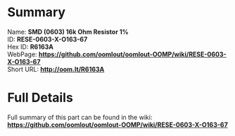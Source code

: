 
Summary
=================
  
Name: __SMD (0603) 16k Ohm Resistor 1%__    
ID: __RESE-0603-X-O163-67__   
Hex ID: __R6163A__   
WebPage: __https://github.com/oomlout/oomlout-OOMP/wiki/RESE-0603-X-O163-67__   
Short URL: __http://oom.lt/R6163A__   

Full Details
==========================
Full summary of this part can be found in the wiki:   
__https://github.com/oomlout/oomlout-OOMP/wiki/RESE-0603-X-O163-67__    

